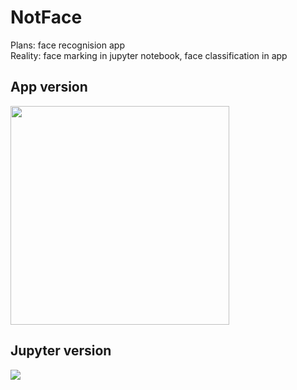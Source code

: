# NotFace
Plans: face recognision app   
Reality: face marking in jupyter notebook, face classification in app

## App version
<img src="https://i.imgur.com/jhWmExz.jpg" width="350"/>

## Jupyter version
<img src="https://i.imgur.com/eAPnI0z.png"/>

